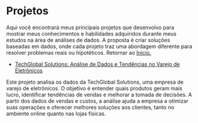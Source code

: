 # Projetos
Aqui você encontrará meus principais projetos que desenvolvo para mostrar meus conhecimentos e habilidades adquiridos durante meus estudos na área de análises de dados.
A proposta é criar soluções baseadas em dados, onde cada projeto traz uma abordagem diferente para resolver problemas reais ou hipotéticos. Retornar ao [Início.](https://github.com/DuduTrindade/Analises_de_Dados/tree/main)

* [TechGlobal Solutions: Análise de Dados e Tendências no Varejo de Eletrônicos](https://github.com/DuduTrindade/Analises_de_Dados/tree/main/Projetos/Projeto%2001)

Este projeto analisa os dados da TechGlobal Solutions, uma empresa de varejo de eletrônicos. O objetivo é entender quais produtos geram mais lucro, identificar tendências 
de vendas e melhorar a tomada de decisões. A partir dos dados de vendas e custos, a análise ajuda a empresa a otimizar suas operações e oferecer melhores soluções aos clientes, 
tanto no ambiente online quanto nas lojas físicas.























